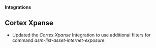 #### Integrations

## Cortex Xpanse

- Updated the *Cortex Xpanse* Integration to use additional filters for command *asm-list-asset-internet-exposure*.
